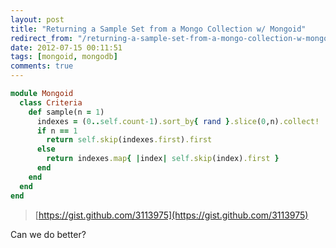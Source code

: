 ```yaml
---
layout: post
title: "Returning a Sample Set from a Mongo Collection w/ Mongoid"
redirect_from: "/returning-a-sample-set-from-a-mongo-collection-w-mongoid"
date: 2012-07-15 00:11:51
tags: [mongoid, mongodb]
comments: true
---
```


```ruby
module Mongoid
  class Criteria
    def sample(n = 1)
      indexes = (0..self.count-1).sort_by{ rand }.slice(0,n).collect!
      if n == 1
        return self.skip(indexes.first).first
      else
        return indexes.map{ |index| self.skip(index).first }
      end
    end
  end
end
```

> [https://gist.github.com/3113975](https://gist.github.com/3113975)

Can we do better?

